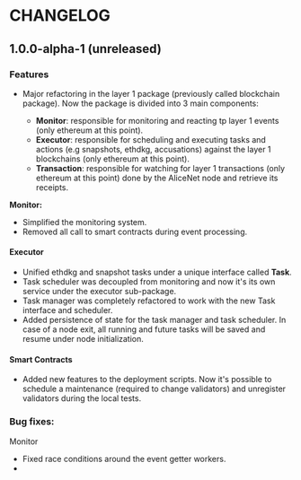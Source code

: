 # CHANGELOG

## **1.0.0-alpha-1 (unreleased)**

### **Features**

* Major refactoring in the layer 1 package (previously called blockchain package). Now the package is divided into 3 main components:

  * **Monitor**: responsible for monitoring and reacting tp layer 1 events (only ethereum at this point).
  * **Executor**: responsible for scheduling and executing tasks and actions (e.g snapshots, ethdkg, accusations) against the layer 1 blockchains (only ethereum at this point).
  * **Transaction**: responsible for watching for layer 1 transactions (only ethereum at this point) done by the AliceNet node and retrieve its receipts.

**Monitor:**

* Simplified the monitoring system.
* Removed all call to smart contracts during event processing.


#### Executor

* Unified ethdkg and snapshot tasks under a unique interface called **Task**.
* Task scheduler was decoupled from monitoring and now it's its own service under the executor sub-package.
* Task manager was completely refactored to work with the new Task interface and scheduler.
* Added persistence of state for the task manager and task scheduler. In case of a node exit, all running and future tasks will be saved and resume under node initialization.

#### Smart Contracts

* Added new features to the deployment scripts. Now it's possible to schedule a maintenance (required to change validators) and unregister validators during the local tests.


### Bug fixes:

Monitor
* Fixed race conditions around the event getter workers.
*
